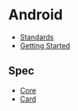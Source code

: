 # Android

- [Standards](./standards/README.md)
- [Getting Started](./GETTING_STARTED.md)

## Spec

- [Core](./core/README.md)
- [Card](./card/README.md)

